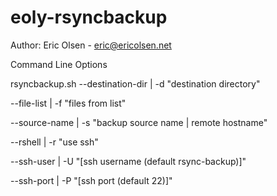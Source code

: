 eoly-rsyncbackup
================

Author: Eric Olsen - eric@ericolsen.net

Command Line Options

rsyncbackup.sh
--destination-dir | -d "destination directory"

--file-list | -f "files from list"

--source-name | -s "backup source name | remote hostname"

--rshell | -r "use ssh"

--ssh-user | -U "[ssh username (default rsync-backup)]"

--ssh-port | -P "[ssh port (default 22)]"

